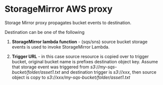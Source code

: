 # StorageMirror AWS proxy

Storage Mirror proxy propagates bucket events to destination.

Destination can be one of the following

1. **StorageMirror lambda function** - (sqs/sns) source bucket storage events is used to invoke StorageMirror Lambda.


2.  **Trigger URL** - in this case source resource is copied over to trigger bucket, original bucket name is
prefixes destination object key. Assume that storage event was triggered from _s3://my-sqs-bucket/folder/asset1.txt_
and destination trigger is  _s3://xxx_, then source object is copy to _s3://xxx/my-sqs-bucket/folder/asset1.txt_
    

   